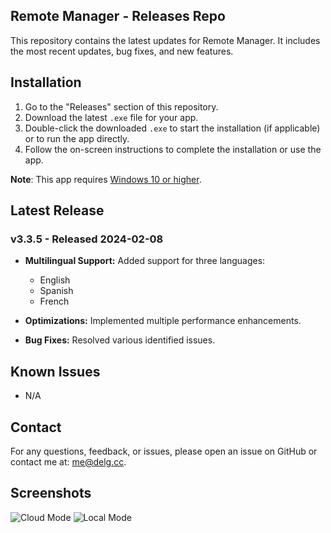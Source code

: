 ## Remote Manager - Releases Repo

This repository contains the latest updates for Remote Manager. It includes the most recent updates, bug fixes, and new features.

## Installation

1.  Go to the "Releases" section of this repository.
2.  Download the latest `.exe` file for your app.
3.  Double-click the downloaded `.exe` to start the installation (if applicable) or to run the app directly.
4.  Follow the on-screen instructions to complete the installation or use the app.

**Note**: This app requires [Windows 10 or higher](https://www.microsoft.com/en-us/windows/get-windows-10).

## Latest Release

### v3.3.5 - Released 2024-02-08

*   **Multilingual Support:** Added support for three languages:
    *   English
    *   Spanish
    *   French

*   **Optimizations:** Implemented multiple performance enhancements.

*   **Bug Fixes:** Resolved various identified issues.

## Known Issues

-   N/A

## Contact

For any questions, feedback, or issues, please open an issue on GitHub or contact me at: [me@delg.cc](mailto:me@delg.cc).

## Screenshots

![Cloud Mode](https://github.com/user-attachments/assets/91099876-adc8-46f5-b0a9-cdfe5158056d)
![Local Mode](https://github.com/user-attachments/assets/144e0394-4430-478a-8135-689920d5eb6c)
